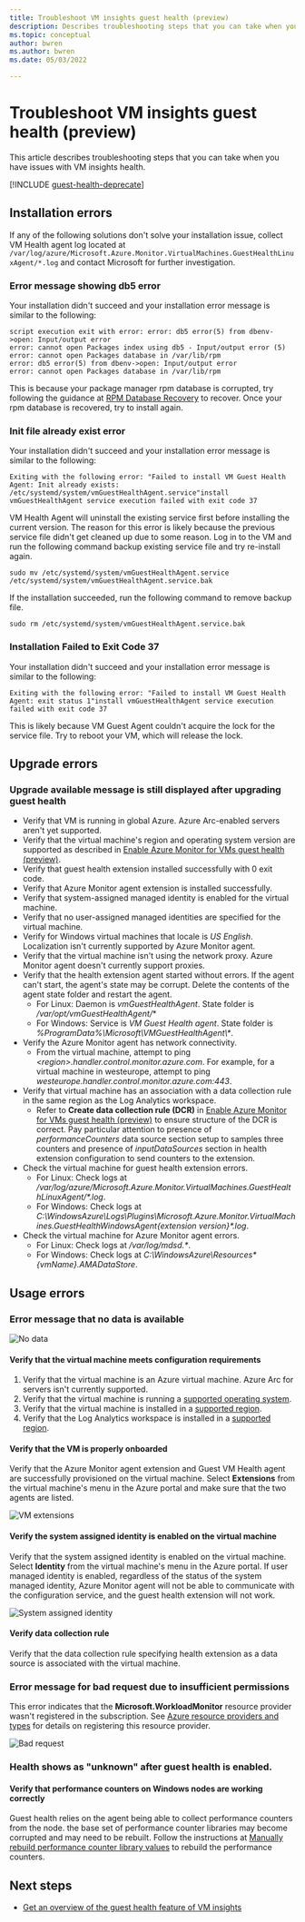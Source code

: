 ```yaml
---
title: Troubleshoot VM insights guest health (preview)
description: Describes troubleshooting steps that you can take when you have issues with VM insights health.
ms.topic: conceptual
author: bwren
ms.author: bwren
ms.date: 05/03/2022

---
```


# Troubleshoot VM insights guest health (preview)
This article describes troubleshooting steps that you can take when you have issues with VM insights health.

[!INCLUDE [guest-health-deprecate](../../../includes/azure-monitor-guest-health-deprecation.md)]

## Installation errors
If any of the following solutions don't solve your installation issue, collect VM Health agent log located at `/var/log/azure/Microsoft.Azure.Monitor.VirtualMachines.GuestHealthLinuxAgent/*.log` and contact Microsoft for further investigation.

### Error message showing db5 error
Your installation didn't succeed and your installation error message is similar to the following:

```
script execution exit with error: error: db5 error(5) from dbenv->open: Input/output error
error: cannot open Packages index using db5 - Input/output error (5)
error: cannot open Packages database in /var/lib/rpm
error: db5 error(5) from dbenv->open: Input/output error
error: cannot open Packages database in /var/lib/rpm
```
This is because your package manager rpm database is corrupted, try following the guidance at [RPM Database Recovery](https://rpm.org/user_doc/db_recovery.html) to recover. Once your rpm database is recovered, try to install again.

### Init file already exist error
Your installation didn't succeed and your installation error message is similar to the following:

```
Exiting with the following error: "Failed to install VM Guest Health Agent: Init already exists: /etc/systemd/system/vmGuestHealthAgent.service"install vmGuestHealthAgent service execution failed with exit code 37
```

VM Health Agent will uninstall the existing service first before installing the current version. The reason for this error is likely because the previous service file didn't get cleaned up due to some reason. Log in to the VM and run the following command backup existing service file and try re-install again.

```
sudo mv /etc/systemd/system/vmGuestHealthAgent.service  /etc/systemd/system/vmGuestHealthAgent.service.bak
```

If the installation succeeded, run the following command to remove backup file.

```
sudo rm /etc/systemd/system/vmGuestHealthAgent.service.bak
```

### Installation Failed to Exit Code 37
Your installation didn't succeed and your installation error message is similar to the following: 

```
Exiting with the following error: "Failed to install VM Guest Health Agent: exit status 1"install vmGuestHealthAgent service execution failed with exit code 37
```
This is likely because VM Guest Agent couldn't acquire the lock for the service file. Try to reboot your VM, which will release the lock.


## Upgrade errors

### Upgrade available message is still displayed after upgrading guest health 

- Verify that VM is running in global Azure. Azure Arc-enabled servers aren't yet supported.
- Verify that the virtual machine's region and operating system version are supported as described in [Enable Azure Monitor for VMs guest health (preview)](vminsights-health-enable.md).
- Verify that guest health extension installed successfully with 0 exit code.
- Verify that Azure Monitor agent extension is installed successfully.
- Verify that system-assigned managed identity is enabled for the virtual machine.
- Verify that no user-assigned managed identities are specified for the virtual machine.
- Verify for Windows virtual machines that locale is *US English*. Localization isn't currently supported by Azure Monitor agent.
- Verify that the virtual machine isn't using the network proxy. Azure Monitor agent doesn't currently support proxies.
- Verify that the health extension agent started without errors. If the agent can't start, the agent's state may be corrupt. Delete the contents of the agent state folder and restart the agent.
  - For Linux: Daemon is *vmGuestHealthAgent*. State folder is */var/opt/vmGuestHealthAgent/**
  - For Windows: Service is *VM Guest Health agent*. State folder is _%ProgramData%\Microsoft\VMGuestHealthAgent\\*_.
- Verify the Azure Monitor agent has network connectivity. 
  - From the virtual machine, attempt to ping _\<region\>.handler.control.monitor.azure.com_. For example, for a virtual machine in westeurope, attempt to ping _westeurope.handler.control.monitor.azure.com:443_.
- Verify that virtual machine has an association with a data collection rule in the same region as the Log Analytics workspace.
  -  Refer to **Create data collection rule (DCR)** in [Enable Azure Monitor for VMs guest health (preview)](vminsights-health-enable.md) to ensure structure of the DCR is correct. Pay particular attention to presence of *performanceCounters* data source section setup to samples three counters and presence of *inputDataSources* section in health extension configuration to send counters to the extension.
-  Check the virtual machine for guest health extension errors.
   -  For Linux: Check logs at _/var/log/azure/Microsoft.Azure.Monitor.VirtualMachines.GuestHealthLinuxAgent/*.log_.
   -  For Windows: Check logs at _C:\WindowsAzure\Logs\Plugins\Microsoft.Azure.Monitor.VirtualMachines.GuestHealthWindowsAgent\{extension version}\*.log_.
-  Check the virtual machine for Azure Monitor agent errors.
   -  For Linux: Check logs at _/var/log/mdsd.*_.
   -  For Windows: Check logs at _C:\WindowsAzure\Resources\*{vmName}.AMADataStore_.
 

## Usage errors

### Error message that no data is available 

![No data](media/vminsights-health-troubleshoot/no-data.png)


#### Verify that the virtual machine meets configuration requirements

1. Verify that the virtual machine is an Azure virtual machine. Azure Arc for servers isn't currently supported.
2. Verify that the virtual machine is running a [supported operating system](vminsights-health-enable.md?current-limitations.md).
3. Verify that the virtual machine is installed in a [supported region](vminsights-health-enable.md?current-limitations.md).
4. Verify that the Log Analytics workspace is installed in a [supported region](vminsights-health-enable.md?current-limitations.md).

#### Verify that the VM is properly onboarded
Verify that the Azure Monitor agent extension and Guest VM Health agent are successfully provisioned on the virtual machine. Select **Extensions** from the virtual machine's menu in the Azure portal and make sure that the two agents are listed.

![VM extensions](media/vminsights-health-troubleshoot/extensions.png)

#### Verify the system assigned identity is enabled on the virtual machine
Verify that the system assigned identity is enabled on the virtual machine. Select **Identity** from the virtual machine's menu in the Azure portal. If user managed identity is enabled, regardless of the status of the system managed identity, Azure Monitor agent will not be able to communicate with the configuration service, and the guest health extension will not work.

![System assigned identity](media/vminsights-health-troubleshoot/system-identity.png)

#### Verify data collection rule
Verify that the data collection rule specifying health extension as a data source is associated with the virtual machine.

### Error message for bad request due to insufficient permissions
This error indicates that the **Microsoft.WorkloadMonitor** resource provider wasn't registered in the subscription. See [Azure resource providers and types](../../azure-resource-manager/management/resource-providers-and-types.md#register-resource-provider) for details on registering this resource provider. 

![Bad request](media/vminsights-health-troubleshoot/bad-request.png)

### Health shows as "unknown" after guest health is enabled.

#### Verify that performance counters on Windows nodes are working correctly 
Guest health relies on the agent being able to collect performance counters from the node. the base set of performance counter libraries may become corrupted and may need to be rebuilt. Follow the instructions at [Manually rebuild performance counter library values](/troubleshoot/windows-server/performance/rebuild-performance-counter-library-values) to rebuild the performance counters.





## Next steps

- [Get an overview of the guest health feature of VM insights](vminsights-health-overview.md)
